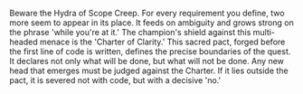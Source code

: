 Beware the Hydra of Scope Creep. For every requirement you define, two more seem to appear in its place. It feeds on ambiguity and grows strong on the phrase 'while you're at it.' The champion's shield against this multi-headed menace is the 'Charter of Clarity.' This sacred pact, forged before the first line of code is written, defines the precise boundaries of the quest. It declares not only what will be done, but what will not be done. Any new head that emerges must be judged against the Charter. If it lies outside the pact, it is severed not with code, but with a decisive 'no.'